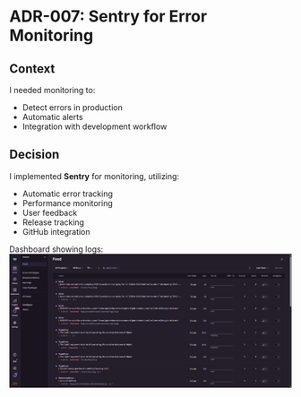 # ADR-007: Sentry for Error Monitoring

## Context

I needed monitoring to:

- Detect errors in production
- Automatic alerts
- Integration with development workflow

## Decision

I implemented **Sentry** for monitoring, utilizing:

- Automatic error tracking
- Performance monitoring
- User feedback
- Release tracking
- GitHub integration

Dashboard showing logs:
![Sentry dashboard showing error monitoring and performance](/public/assets/images/blog/architecture-decisions/sentry.png)
